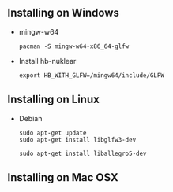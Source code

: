 ## Installing on Windows

- mingw-w64

   ```
   pacman -S mingw-w64-x86_64-glfw
   ```

- Install hb-nuklear

   ```
   export HB_WITH_GLFW=/mingw64/include/GLFW
   ```

## Installing on Linux

- Debian

   ```
   sudo apt-get update
   sudo apt-get install libglfw3-dev
   ```

   ```
   sudo apt-get install liballegro5-dev
   ```

## Installing on Mac OSX

